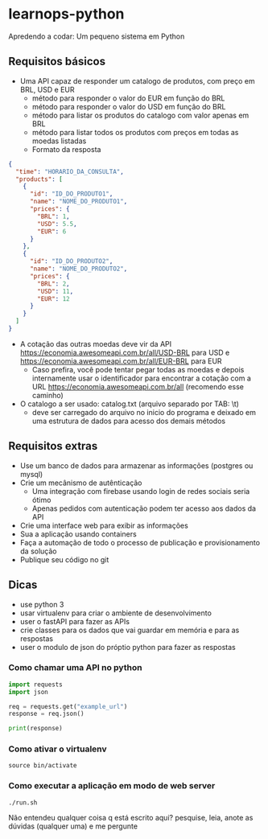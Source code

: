 # learnops-python

Apredendo a codar: Um pequeno sistema em Python

## Requisitos básicos

- Uma API capaz de responder um catalogo de produtos, com preço em BRL, USD e EUR
  - método para responder o valor do EUR em função do BRL
  - método para responder o valor do USD em função do BRL
  - método para listar os produtos do catalogo com valor apenas em BRL
  - método para listar todos os produtos com preços em todas as moedas listadas
  - Formato da resposta

```json
{
  "time": "HORARIO_DA_CONSULTA",
  "products": [
    {
      "id": "ID_DO_PRODUTO1",
      "name": "NOME_DO_PRODUTO1",
      "prices": {
        "BRL": 1,
        "USD": 5.5,
        "EUR": 6
      }
    },
    {
      "id": "ID_DO_PRODUTO2",
      "name": "NOME_DO_PRODUTO2",
      "prices": {
        "BRL": 2,
        "USD": 11,
        "EUR": 12
      }
    }
  ]
}
```

- A cotação das outras moedas deve vir da API https://economia.awesomeapi.com.br/all/USD-BRL para USD e https://economia.awesomeapi.com.br/all/EUR-BRL para EUR
    - Caso prefira, você pode tentar pegar todas as moedas e depois internamente usar o identificador para encontrar a cotação com a URL https://economia.awesomeapi.com.br/all (recomendo esse caminho)
- O catalogo a ser usado: catalog.txt (arquivo separado por TAB: \t)
  - deve ser carregado do arquivo no inicio do programa e deixado em uma estrutura de dados para acesso dos demais métodos

## Requisitos extras

- Use um banco de dados para armazenar as informações (postgres ou mysql)
- Crie um mecânismo de autênticação
  - Uma integração com firebase usando login de redes sociais seria ótimo
  - Apenas pedidos com autenticação podem ter acesso aos dados da API
- Crie uma interface web para exibir as informações
- Sua a aplicação usando containers
- Faça a automação de todo o processo de publicação e provisionamento da solução
- Publique seu código no git

## Dicas

- use python 3
- usar virtualenv para criar o ambiente de desenvolvimento
- user o fastAPI para fazer as APIs
- crie classes para os dados que vai guardar em memória e para as respostas
- user o modulo de json do próptio python para fazer as respostas

### Como chamar uma API no python

```python
import requests
import json

req = requests.get("example_url")
response = req.json()

print(response)
```

### Como ativar o virtualenv

```shell
source bin/activate
```

### Como executar a aplicação em modo de web server

```shell
./run.sh
```

Não entendeu qualquer coisa q está escrito aqui? pesquise, leia, anote as dúvidas (qualquer uma) e me pergunte
